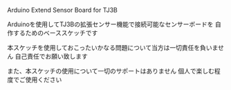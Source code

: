 Arduino Extend Sensor Board for TJ3B

Arduinoを使用してTJ3Bの拡張センサー機能で接続可能なセンサーボードを
自作するためのベーススケッチです

本スケッチを使用しておこったいかなる問題について当方は一切責任を負いません
自己責任でお願い致します

また、本スケッチの使用について一切のサポートはありません
個人で楽しむ程度でご使用ください
